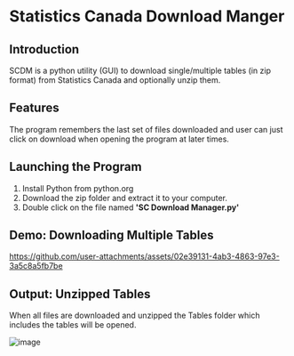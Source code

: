 <h1>Statistics Canada Download Manger</h1>
<h2>Introduction</h2>
SCDM is a python utility (GUI) to download single/multiple tables (in zip format) from Statistics Canada and optionally unzip them.
<h2>Features</h2>
The program remembers the last set of files downloaded and user can just click on download when opening the program at later times.
<h2>Launching the Program</h2>
<ol>
<li>Install Python from python.org</li>
<li>Download the zip folder and extract it to your computer.</li>
<li>Double click on the file named <b>'SC Download Manager.py'</b></li>
</ol>
<h2>Demo: Downloading Multiple Tables</h2>

https://github.com/user-attachments/assets/02e39131-4ab3-4863-97e3-3a5c8a5fb7be

<h2>Output: Unzipped Tables</h2>
When all files are downloaded and unzipped the Tables folder which includes the tables will be opened.
<p/>
  
![image](https://github.com/user-attachments/assets/456a1f67-a388-410d-ac83-a91a69d62931)
